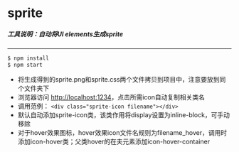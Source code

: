 # sprite
##### 工具说明：自动将UI elements生成sprite
-------
```sh
$ npm install
$ npm start
```

- 将生成得到的sprite.png和sprite.css两个文件拷贝到项目中，注意要放到同个文件夹下
- 浏览器访问 [http://localhost:1234](http://localhost:1234)，点击所需icon自动复制相关类名
- 调用范例： `<div class="sprite-icon filename"></div>`
- 默认自动添加sprite-icon类，该类作用将display设置为inline-block，可手动移除
- 对于hover效果图标，hover效果icon文件名规则为filename_hover，调用时添加icon-hover类；父类hover的在夫元素添加icon-hover-container

